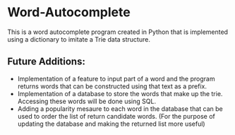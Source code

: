 # Word-Autocomplete
This is a word autocomplete program created in Python that is implemented using a dictionary to imitate a Trie data structure.

## Future Additions:

  * Implementation of a feature to input part of a word and the program returns words that can be constructed using that text as a prefix.
  * Implementation of a database to store the words that make up the trie. Accessing these words will be done using SQL.
  * Adding a popularity mesaure to each word in the database that can be used to order the list of return candidate words. (For the purpose of updating the database and making the returned list more useful)

